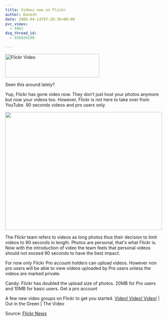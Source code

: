 ```yaml
---
title: Videos now on Flickr
author: Danesh
date: 2008-04-14T07:26:36+00:00
pvc_views:
  - 4461
dsq_thread_id:
  - 936826190

---
```

[<img loading="lazy" class="alignnone size-medium wp-image-506" title="video_group_promo1" src="/wp-content/uploads/2008/04/video_group_promo1-300x75.png" alt="Flickr Video" width="300" height="75" srcset="/wp-content/uploads/2008/04/video_group_promo1-300x75.png 300w, /wp-content/uploads/2008/04/video_group_promo1.png 336w" sizes="(max-width: 300px) 100vw, 300px" />][1]

Seen this around lately?

Yup, Flickr has gone video now. They don't just host your photos anymore but now your videos too. However, Flickr is not here to take over from YouTube. 90 seconds videos and pro users only.

[<img loading="lazy" class="alignnone size-full wp-image-509" title="Flickr Videos" src="/wp-content/uploads/2008/04/2412204725_5ea04db1ef1.jpg" alt="" width="500" height="376" srcset="/wp-content/uploads/2008/04/2412204725_5ea04db1ef1.jpg 500w, /wp-content/uploads/2008/04/2412204725_5ea04db1ef1-300x225.jpg 300w" sizes="(max-width: 500px) 100vw, 500px" />][2]

The Flickr team refers to videos as long photos thus their decision to limit videos to 90 seconds in length. Photos are personal, that's what Flickr is. Now with the introduction of video the team feels that personal videos should not exceed 90 seconds to have the best impact.

For now only Flickr Pro account holders can upload videos. However non pro users will be able to view videos uploaded by Pro users unless the videos are marked private.

Candy: Flickr has doubled the upload size of photos. 20MB for Pro users and 10MB for basic users. Get a pro account

A few new video groups on Flickr to get you started. [Video! Video! Video!][3] | Out in the Green | The Video

Source: [Flickr News][4]

 [1]: /wp-content/uploads/2008/04/video_group_promo1.png
 [2]: /wp-content/uploads/2008/04/2412204725_5ea04db1ef1.jpg
 [3]: http://www.flickr.com/groups/video/
 [4]: http://blog.flickr.net/en/2008/04/09/video-on-flickr-2/
